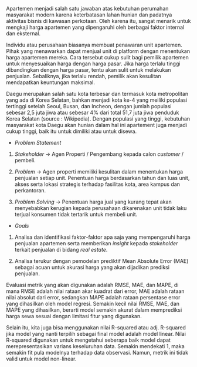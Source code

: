 Apartemen menjadi salah satu jawaban atas kebutuhan perumahan masyarakat modern karena keterbatasan lahan hunian dan padatnya aktivitas bisnis di kawasan perkotaan. Oleh karena itu, sangat menarik untuk mengkaji harga apartemen yang dipengaruhi oleh berbagai faktor internal dan eksternal.

Individu atau perusahaan biasanya membuat penawaran unit apartemen. Pihak yang menawarkan dapat menjual unit di platform dengan menentukan harga apartemen mereka. Cara tersebut cukup sulit bagi pemilik apartemen untuk menyesuaikan harga dengan harga pasar. Jika harga terlalu tinggi dibandingkan dengan harga pasar, tentu akan sulit untuk melakukan penjualan. Sebaliknya, jika terlalu rendah, pemilik akan kesulitan mendapatkan keuntungan maksimal.

Daegu merupakan salah satu kota terbesar dan termasuk kota metropolitan yang ada di Korea Selatan, bahkan menjadi kota ke-4 yang meiliki populasi tertinggi setelah Seoul, Busan, dan Incheon, dengan jumlah populasi sebesar 2,5 juta jiwa atau sebesar 4% dari total 51,7 juta jiwa penduduk Korea Selatan (source : Wikipedia). Dengan populasi yang tinggi, kebutuhan masyarakat kota Daegu akan hunian dalam hal ini apartement juga menjadi cukup tinggi, baik itu untuk dimiliki atau untuk disewa.

* *Problem Statement*

1. *Stakeholder* → Agen Properti / Pengembang kepada calon *customer* / pembeli.

2. *Problem* → Agen properti memiliki kesulitan dalam menentukan harga penjualan setiap unit. Penentuan harga berdasarkan tahun dan luas unit, akses serta lokasi strategis terhadap fasilitas kota, area kampus dan perkantoran.

3. *Problem Solving* → Penentuan harga jual yang kurang tepat akan menyebabkan kerugian kepada perusahaan dikarenakan unit tidak laku terjual konsumen tidak tertarik untuk membeli unit.

* *Goals*

1. Analisa dan identifikasi faktor-faktor apa saja yang mempengaruhi harga penjualan apartemen serta memberikan *insight* kepada *stakeholder* terkait penjualan di bidang *real estate*.

2. Analisa terukur dengan pemodelan prediktif Mean Absolute Error (MAE) sebagai acuan untuk akurasi harga yang akan dijadikan prediksi penjualan.

Evaluasi metrik yang akan digunakan adalah RMSE, MAE, dan MAPE, di mana RMSE adalah nilai rataan akar kuadrat dari error, MAE adalah rataan nilai absolut dari error, sedangkan MAPE adalah rataan persentase error yang dihasilkan oleh model regresi. Semakin kecil nilai RMSE, MAE, dan MAPE yang dihasilkan, berarti model semakin akurat dalam memprediksi harga sewa sesuai dengan limitasi fitur yang digunakan.

Selain itu, kita juga bisa menggunakan nilai R-squared atau adj. R-squared jika model yang nanti terpilih sebagai final model adalah model linear. Nilai R-squared digunakan untuk mengetahui seberapa baik model dapat merepresentasikan varians keseluruhan data. Semakin mendekati 1, maka semakin fit pula modelnya terhadap data observasi. Namun, metrik ini tidak valid untuk model non-linear.
